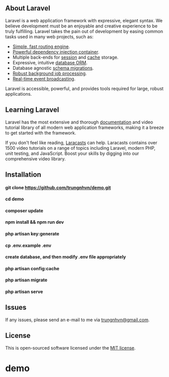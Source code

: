 ## About Laravel

Laravel is a web application framework with expressive, elegant syntax. We believe development must be an enjoyable and creative experience to be truly fulfilling. Laravel takes the pain out of development by easing common tasks used in many web projects, such as:

- [Simple, fast routing engine](https://laravel.com/docs/routing).
- [Powerful dependency injection container](https://laravel.com/docs/container).
- Multiple back-ends for [session](https://laravel.com/docs/session) and [cache](https://laravel.com/docs/cache) storage.
- Expressive, intuitive [database ORM](https://laravel.com/docs/eloquent).
- Database agnostic [schema migrations](https://laravel.com/docs/migrations).
- [Robust background job processing](https://laravel.com/docs/queues).
- [Real-time event broadcasting](https://laravel.com/docs/broadcasting).

Laravel is accessible, powerful, and provides tools required for large, robust applications.

## Learning Laravel

Laravel has the most extensive and thorough [documentation](https://laravel.com/docs) and video tutorial library of all modern web application frameworks, making it a breeze to get started with the framework.

If you don't feel like reading, [Laracasts](https://laracasts.com) can help. Laracasts contains over 1500 video tutorials on a range of topics including Laravel, modern PHP, unit testing, and JavaScript. Boost your skills by digging into our comprehensive video library.

## Installation

#### git clone https://github.com/trungnhvn/demo.git

#### cd demo

#### composer update

#### npm install && npm run dev

#### php artisan key:generate

#### cp .env.example .env

#### create database, and then modify .env file appropriately

#### php artisan config:cache

#### php artisan migrate

#### php artisan serve

## Issues

If any issues, please send an e-mail to me via [trungnhvn@gmail.com](mailto:trungnhvn@gmail.com). 

## License

This is open-sourced software licensed under the [MIT license](https://opensource.org/licenses/MIT).
# demo


